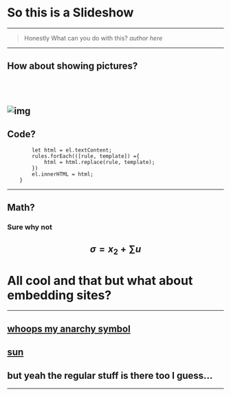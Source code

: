 # So this is a Slideshow
---
> Honestly What can you do with this? <cite>author here</cite>
---

## How about showing pictures? <br><br><br>

![img](https://media2.giphy.com/media/lGrxvmD7YazFS/source.gif)
---
## Code?
``` bind(el){
        let html = el.textContent;
        rules.forEach(([rule, template]) ={
            html = html.replace(rule, template);
        })
        el.innerHTML = html;
    }  
```
---
## Math?
### Sure why not 
$$\sigma = x_2 + \sum u $$
---
# All cool and that but what about embedding sites?
---
[whoops my anarchy symbol](https://www.youtube.com/embed/Ry5URU-Py2Q?autoplay=0&showinfo=0&controls=0)
---
[sun](https://www.google.com/webhp?igu=1)
---
## but yeah the regular stuff is there too I guess...

---